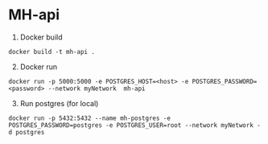 # MH-api

1. Docker build
```
docker build -t mh-api .
```

2. Docker run
```
docker run -p 5000:5000 -e POSTGRES_HOST=<host> -e POSTGRES_PASSWORD=<password> --network myNetwork  mh-api
```

3. Run postgres (for local)
```
docker run -p 5432:5432 --name mh-postgres -e POSTGRES_PASSWORD=postgres -e POSTGRES_USER=root --network myNetwork -d postgres 
```